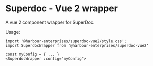 # Superdoc - Vue 2 wrapper
A vue 2 component wrapper for SuperDoc.

Usage:
```
import '@harbour-enterprises/superdoc-vue2/style.css';
import SuperdocWrapper from '@harbour-enterprises/superdoc-vue2'

const myConfig = { ... }
<SuperdocWrapper :config="myConfig">
```
